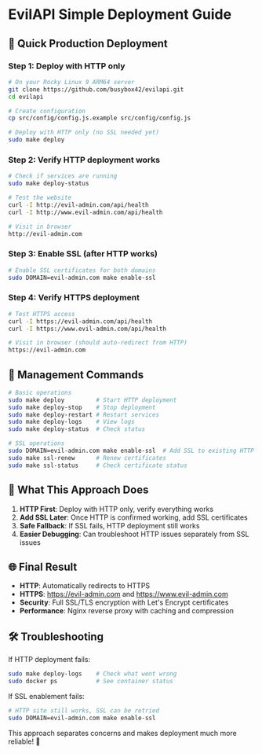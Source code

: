 # EvilAPI Simple Deployment Guide

## 🚀 Quick Production Deployment

### Step 1: Deploy with HTTP only
```bash
# On your Rocky Linux 9 ARM64 server
git clone https://github.com/busybox42/evilapi.git
cd evilapi

# Create configuration
cp src/config/config.js.example src/config/config.js

# Deploy with HTTP only (no SSL needed yet)
sudo make deploy
```

### Step 2: Verify HTTP deployment works
```bash
# Check if services are running
sudo make deploy-status

# Test the website
curl -I http://evil-admin.com/api/health
curl -I http://www.evil-admin.com/api/health

# Visit in browser
http://evil-admin.com
```

### Step 3: Enable SSL (after HTTP works)
```bash
# Enable SSL certificates for both domains
sudo DOMAIN=evil-admin.com make enable-ssl
```

### Step 4: Verify HTTPS deployment
```bash
# Test HTTPS access
curl -I https://evil-admin.com/api/health
curl -I https://www.evil-admin.com/api/health

# Visit in browser (should auto-redirect from HTTP)
https://evil-admin.com
```

## 🔧 Management Commands

```bash
# Basic operations
sudo make deploy         # Start HTTP deployment
sudo make deploy-stop    # Stop deployment
sudo make deploy-restart # Restart services
sudo make deploy-logs    # View logs
sudo make deploy-status  # Check status

# SSL operations
sudo DOMAIN=evil-admin.com make enable-ssl  # Add SSL to existing HTTP deployment
sudo make ssl-renew      # Renew certificates
sudo make ssl-status     # Check certificate status
```

## 🎯 What This Approach Does

1. **HTTP First**: Deploy with HTTP only, verify everything works
2. **Add SSL Later**: Once HTTP is confirmed working, add SSL certificates
3. **Safe Fallback**: If SSL fails, HTTP deployment still works
4. **Easier Debugging**: Can troubleshoot HTTP issues separately from SSL issues

## 🌐 Final Result

- **HTTP**: Automatically redirects to HTTPS
- **HTTPS**: https://evil-admin.com and https://www.evil-admin.com
- **Security**: Full SSL/TLS encryption with Let's Encrypt certificates
- **Performance**: Nginx reverse proxy with caching and compression

## 🛠️ Troubleshooting

If HTTP deployment fails:
```bash
sudo make deploy-logs    # Check what went wrong
sudo docker ps           # See container status
```

If SSL enablement fails:
```bash
# HTTP site still works, SSL can be retried
sudo DOMAIN=evil-admin.com make enable-ssl
```

This approach separates concerns and makes deployment much more reliable! 🚀 